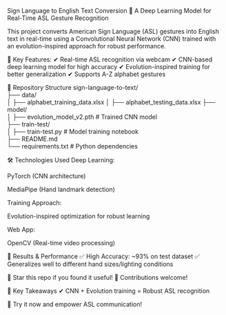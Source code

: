 Sign Language to English Text Conversion
📌 A Deep Learning Model for Real-Time ASL Gesture Recognition

This project converts American Sign Language (ASL) gestures into English text in real-time using a Convolutional Neural Network (CNN) trained with an evolution-inspired approach for robust performance.

🚀 Key Features:
✔ Real-time ASL recognition via webcam
✔ CNN-based deep learning model for high accuracy
✔ Evolution-inspired training for better generalization
✔ Supports A-Z alphabet gestures

📂 Repository Structure
sign-language-to-text/  
├── data/  
│ ├── alphabet_training_data.xlsx
│ ├── alphabet_testing_data.xlsx
├── model/  
│ ├── evolution_model_v2.pth # Trained CNN model  
├── train-test/  
│ ├── train-test.py # Model training notebook  
├── README.md  
└── requirements.txt # Python dependencies

🛠 Technologies Used
Deep Learning:

PyTorch (CNN architecture)

MediaPipe (Hand landmark detection)

Training Approach:

Evolution-inspired optimization for robust learning

Web App:

OpenCV (Real-time video processing)

🎯 Results & Performance
✅ High Accuracy: ~93% on test dataset
✅ Generalizes well to different hand sizes/lighting conditions

🌟 Star this repo if you found it useful!
🔀 Contributions welcome!

📌 Key Takeaways
✔ CNN + Evolution training = Robust ASL recognition

🚀 Try it now and empower ASL communication!
